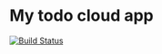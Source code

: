 # My todo cloud app
[![Build Status](https://travis-ci.org/ixfr/todo-cloud-starter.svg?branch=master)](https://travis-ci.org/ixfr/todo-cloud-starter)
